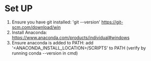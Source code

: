 # Set UP

1. Ensure you have git installed: 'git --version' https://git-scm.com/download/win
2. Install Anaconda: https://www.anaconda.com/products/individual#windows
3. Ensure anaconda is added to PATH: add '<ANACONDA_INSTALL_LOCATION>/SCRIPTS' to PATH (verify by running conda --version in cmd)